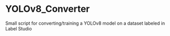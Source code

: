 # YOLOv8_Converter
Small script for converting/training a YOLOv8 model on a dataset labeled in Label Studio
